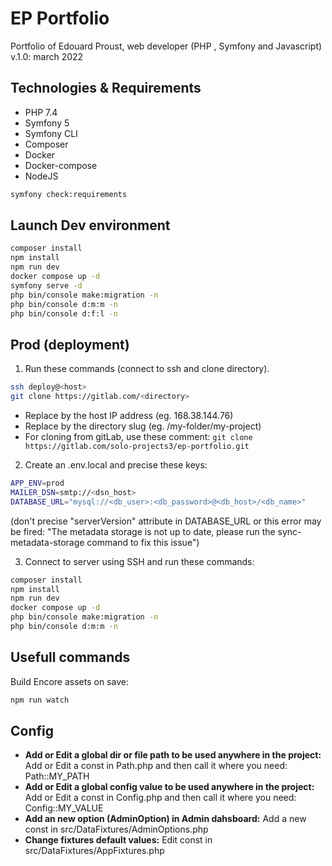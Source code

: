# EP Portfolio

Portfolio of Edouard Proust, web developer (PHP , Symfony and Javascript)
v.1.0: march 2022

## Technologies & Requirements

- PHP 7.4
- Symfony 5
- Symfony CLI
- Composer
- Docker
- Docker-compose
- NodeJS

```bash
symfony check:requirements
```

## Launch Dev environment

```bash
composer install
npm install
npm run dev
docker compose up -d
symfony serve -d
php bin/console make:migration -n
php bin/console d:m:m -n
php bin/console d:f:l -n
```

## Prod (deployment)

1. Run these commands (connect to ssh and clone directory). 
```bash
ssh deploy@<host>
git clone https://gitlab.com/<directory>
```
- Replace <host> by the host IP address (eg. 168.38.144.76)
- Replace <directory> by the directory slug (eg. /my-folder/my-project)
- For cloning from gitLab, use these comment: `git clone https://gitlab.com/solo-projects3/ep-portfolio.git`

2. Create an .env.local and precise these keys:
```bash
APP_ENV=prod
MAILER_DSN=smtp://<dsn_host>
DATABASE_URL="mysql://<db_user>:<db_password>@<db_host>/<db_name>"
```
(don't precise "serverVersion" attribute in DATABASE_URL or this error may be fired: "The metadata storage is not up to date, please run the sync-metadata-storage command to fix this issue")

3. Connect to server using SSH and run these commands:
```bash
composer install
npm install
npm run dev
docker compose up -d
php bin/console make:migration -n
php bin/console d:m:m -n
```

## Usefull commands

Build Encore assets on save:
```bash
npm run watch
```

## Config

- **Add or Edit a global dir or file path to be used anywhere in the project:** 
Add or Edit a const in Path.php and then call it where you need: Path::MY_PATH
- **Add or Edit a global config value to be used anywhere in the project:** 
Add or Edit a const in Config.php and then call it where you need: Config::MY_VALUE
- **Add an new option (AdminOption) in Admin dahsboard:** 
Add a new const in src/DataFixtures/AdminOptions.php
- **Change fixtures default values:** 
Edit const in src/DataFixtures/AppFixtures.php
